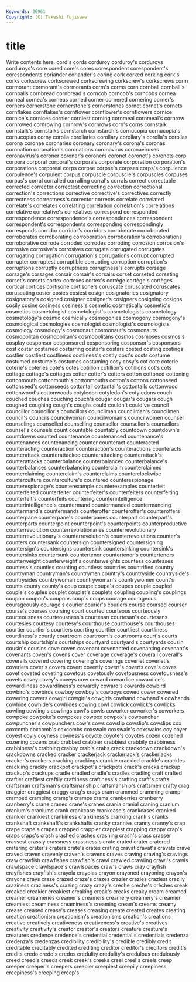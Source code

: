 ```yaml
---
Keywords: 26961 
Copyright: (C) Takeshi Fujisawa
---
```


# title

Write contents here.
 cord's cords corduroy corduroy's corduroys corduroys's core cored
core's cores corespondent corespondent's corespondents coriander coriander's coring cork corked
corking cork's corks corkscrew corkscrewed corkscrewing corkscrew's corkscrews corm cormorant
cormorant's cormorants corm's corms corn cornball cornball's cornballs cornbread cornbread's
corncob corncob's corncobs cornea corneal cornea's corneas corned corner cornered
cornering corner's corners cornerstone cornerstone's cornerstones cornet cornet's cornets cornflakes
cornflakes's cornflower cornflower's cornflowers cornice cornice's cornices cornier corniest corning
cornmeal cornmeal's cornrow cornrowed cornrowing cornrow's cornrows corn's corns cornstalk
cornstalk's cornstalks cornstarch cornstarch's cornucopia cornucopia's cornucopias corny corolla corollaries
corollary corollary's corolla's corollas corona coronae coronaries coronary coronary's corona's
coronas coronation coronation's coronations coronavirus coronaviruses coronavirus's coroner coroner's coroners
coronet coronet's coronets corp corpora corporal corporal's corporals corporate corporation
corporation's corporations corporeal corps corpse corpse's corpses corps's corpulence corpulence's
corpulent corpus corpuscle corpuscle's corpuscles corpuses corpus's corral corralled corralling
corral's corrals correct correctable corrected correcter correctest correcting correction correctional
correction's corrections corrective corrective's correctives correctly correctness correctness's corrector corrects
correlate correlated correlate's correlates correlating correlation correlation's correlations correlative correlative's
correlatives correspond corresponded correspondence correspondence's correspondences correspondent correspondent's correspondents corresponding
correspondingly corresponds corridor corridor's corridors corroborate corroborated corroborates corroborating corroboration
corroboration's corroborations corroborative corrode corroded corrodes corroding corrosion corrosion's corrosive
corrosive's corrosives corrugate corrugated corrugates corrugating corrugation corrugation's corrugations corrupt
corrupted corrupter corruptest corruptible corrupting corruption corruption's corruptions corruptly corruptness
corruptness's corrupts corsage corsage's corsages corsair corsair's corsairs corset corseted
corseting corset's corsets cortex cortexes cortex's cortège cortège's cortèges cortical
cortices cortisone cortisone's coruscate coruscated coruscates coruscating cosier cosies cosiest
cosign cosignatories cosignatory cosignatory's cosigned cosigner cosigner's cosigners cosigning cosigns
cosily cosine cosiness cosiness's cosmetic cosmetically cosmetic's cosmetics cosmetologist cosmetologist's
cosmetologists cosmetology cosmetology's cosmic cosmically cosmogonies cosmogony cosmogony's cosmological cosmologies
cosmologist cosmologist's cosmologists cosmology cosmology's cosmonaut cosmonaut's cosmonauts cosmopolitan cosmopolitan's
cosmopolitans cosmos cosmoses cosmos's cosplay cosponsor cosponsored cosponsoring cosponsor's cosponsors
cost costar costarred costarring costar's costars costed costing costings costlier
costliest costliness costliness's costly cost's costs costume costumed costume's costumes
costuming cosy cosy's cot cote coterie coterie's coteries cote's cotes
cotillion cotillion's cotillions cot's cots cottage cottage's cottages cotter cotter's
cotters cotton cottoned cottoning cottonmouth cottonmouth's cottonmouths cotton's cottons cottonseed
cottonseed's cottonseeds cottontail cottontail's cottontails cottonwood cottonwood's cottonwoods cotyledon cotyledon's
cotyledons couch couched couches couching couch's cougar cougar's cougars cough
coughed coughing cough's coughs could couldn't could've council councillor councillor's
councillors councilman councilman's councilmen council's councils councilwoman councilwoman's councilwomen counsel
counselings counselled counselling counsellor counsellor's counsellors counsel's counsels count countable
countably countdown countdown's countdowns counted countenance countenanced countenance's countenances countenancing
counter counteract counteracted counteracting counteraction counteraction's counteractions counteracts counterattack counterattacked
counterattacking counterattack's counterattacks counterbalance counterbalanced counterbalance's counterbalances counterbalancing counterclaim counterclaimed
counterclaiming counterclaim's counterclaims counterclockwise counterculture counterculture's countered counterespionage counterespionage's counterexample
counterexamples counterfeit counterfeited counterfeiter counterfeiter's counterfeiters counterfeiting counterfeit's counterfeits countering
counterintelligence counterintelligence's countermand countermanded countermanding countermand's countermands counteroffer counteroffer's counteroffers
counterpane counterpane's counterpanes counterpart counterpart's counterparts counterpoint counterpoint's counterpoints counterproductive
counterrevolution counterrevolutionaries counterrevolutionary counterrevolutionary's counterrevolution's counterrevolutions counter's counters countersank countersign
countersigned countersigning countersign's countersigns countersink countersinking countersink's countersinks countersunk countertenor
countertenor's countertenors counterweight counterweight's counterweights countess countesses countess's counties counting
countless countries countrified country countryman countryman's countrymen country's countryside countryside's
countrysides countrywoman countrywoman's countrywomen count's counts county county's coup coupe
coupe's coupes couple coupled couple's couples couplet couplet's couplets coupling
coupling's couplings coupon coupon's coupons coup's coups courage courageous courageously
courage's courier courier's couriers course coursed courser course's courses coursing
court courted courteous courteously courteousness courteousness's courtesan courtesan's courtesans courtesies
courtesy courtesy's courthouse courthouse's courthouses courtier courtier's courtiers courting courtlier
courtliest courtliness courtliness's courtly courtroom courtroom's courtrooms court's courts courtship
courtship's courtships courtyard courtyard's courtyards cousin cousin's cousins cove coven
covenant covenanted covenanting covenant's covenants coven's covens cover coverage coverage's
coverall coverall's coveralls covered covering covering's coverings coverlet coverlet's coverlets
cover's covers covert covertly covert's coverts cove's coves covet coveted
coveting covetous covetously covetousness covetousness's covets covey covey's coveys cow
coward cowardice cowardice's cowardliness cowardliness's cowardly coward's cowards cowbird cowbird's
cowbirds cowboy cowboy's cowboys cowed cower cowered cowering cowers cowgirl
cowgirl's cowgirls cowhand cowhand's cowhands cowhide cowhide's cowhides cowing cowl
cowlick cowlick's cowlicks cowling cowling's cowlings cowl's cowls coworker coworker's
coworkers cowpoke cowpoke's cowpokes cowpox cowpox's cowpuncher cowpuncher's cowpunchers cow's
cows cowslip cowslip's cowslips cox coxcomb coxcomb's coxcombs coxswain coxswain's
coxswains coy coyer coyest coyly coyness coyness's coyote coyote's coyotes
cozen cozened cozening cozens crab crabbed crabbier crabbiest crabbily crabbiness
crabbiness's crabbing crabby crab's crabs crack crackdown crackdown's crackdowns cracked
cracker crackerjack crackerjack's crackerjacks cracker's crackers cracking crackings crackle crackled
crackle's crackles crackling crackly crackpot crackpot's crackpots crack's cracks crackup
crackup's crackups cradle cradled cradle's cradles cradling craft crafted craftier
craftiest craftily craftiness craftiness's crafting craft's crafts craftsman craftsman's craftsmanship
craftsmanship's craftsmen crafty crag craggier craggiest craggy crag's crags cram
crammed cramming cramp cramped cramping cramp's cramps crams cranberries cranberry
cranberry's crane craned crane's cranes crania cranial craning cranium cranium's
craniums crank crankcase crankcase's crankcases cranked crankier crankiest crankiness crankiness's
cranking crank's cranks crankshaft crankshaft's crankshafts cranky crannies cranny cranny's
crap crape crape's crapes crapped crappier crappiest crapping crappy crap's
craps craps's crash crashed crashes crashing crash's crass crasser crassest
crassly crassness crassness's crate crated crater cratered cratering crater's craters
crate's crates crating cravat cravat's cravats crave craved craven cravenly
craven's cravens craves craving craving's cravings craw crawfish crawfishes crawfish's
crawl crawled crawling crawl's crawls crawlspace crawlspace's crawlspaces craw's craws
cray crayfish crayfishes crayfish's crayola crayolas crayon crayoned crayoning crayon's
crayons crays craze crazed craze's crazes crazier crazies craziest crazily
craziness craziness's crazing crazy crazy's crèche crèche's crèches creak creaked
creakier creakiest creaking creak's creaks creaky cream creamed creamer creameries
creamer's creamers creamery creamery's creamier creamiest creaminess creaminess's creaming cream's
creams creamy crease creased crease's creases creasing create created creates
creating creation creationism creationism's creationisms creation's creations creative creatively creativeness
creativeness's creative's creatives creativity creativity's creator creator's creators creature creature's
creatures credence credence's credential credential's credentials credenza credenza's credenzas credibility
credibility's credible credibly credit creditable creditably credited crediting creditor creditor's
creditors credit's credits credo credo's credos credulity credulity's credulous credulously
creed creed's creeds creek creek's creeks creel creel's creels creep
creeper creeper's creepers creepier creepiest creepily creepiness creepiness's creeping creep's

